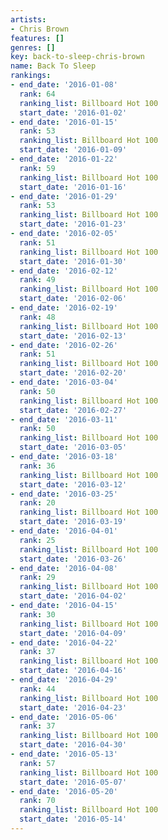 ```yaml
---
artists:
- Chris Brown
features: []
genres: []
key: back-to-sleep-chris-brown
name: Back To Sleep
rankings:
- end_date: '2016-01-08'
  rank: 64
  ranking_list: Billboard Hot 100
  start_date: '2016-01-02'
- end_date: '2016-01-15'
  rank: 53
  ranking_list: Billboard Hot 100
  start_date: '2016-01-09'
- end_date: '2016-01-22'
  rank: 59
  ranking_list: Billboard Hot 100
  start_date: '2016-01-16'
- end_date: '2016-01-29'
  rank: 53
  ranking_list: Billboard Hot 100
  start_date: '2016-01-23'
- end_date: '2016-02-05'
  rank: 51
  ranking_list: Billboard Hot 100
  start_date: '2016-01-30'
- end_date: '2016-02-12'
  rank: 49
  ranking_list: Billboard Hot 100
  start_date: '2016-02-06'
- end_date: '2016-02-19'
  rank: 48
  ranking_list: Billboard Hot 100
  start_date: '2016-02-13'
- end_date: '2016-02-26'
  rank: 51
  ranking_list: Billboard Hot 100
  start_date: '2016-02-20'
- end_date: '2016-03-04'
  rank: 50
  ranking_list: Billboard Hot 100
  start_date: '2016-02-27'
- end_date: '2016-03-11'
  rank: 50
  ranking_list: Billboard Hot 100
  start_date: '2016-03-05'
- end_date: '2016-03-18'
  rank: 36
  ranking_list: Billboard Hot 100
  start_date: '2016-03-12'
- end_date: '2016-03-25'
  rank: 20
  ranking_list: Billboard Hot 100
  start_date: '2016-03-19'
- end_date: '2016-04-01'
  rank: 25
  ranking_list: Billboard Hot 100
  start_date: '2016-03-26'
- end_date: '2016-04-08'
  rank: 29
  ranking_list: Billboard Hot 100
  start_date: '2016-04-02'
- end_date: '2016-04-15'
  rank: 30
  ranking_list: Billboard Hot 100
  start_date: '2016-04-09'
- end_date: '2016-04-22'
  rank: 37
  ranking_list: Billboard Hot 100
  start_date: '2016-04-16'
- end_date: '2016-04-29'
  rank: 44
  ranking_list: Billboard Hot 100
  start_date: '2016-04-23'
- end_date: '2016-05-06'
  rank: 37
  ranking_list: Billboard Hot 100
  start_date: '2016-04-30'
- end_date: '2016-05-13'
  rank: 57
  ranking_list: Billboard Hot 100
  start_date: '2016-05-07'
- end_date: '2016-05-20'
  rank: 70
  ranking_list: Billboard Hot 100
  start_date: '2016-05-14'
---
```


